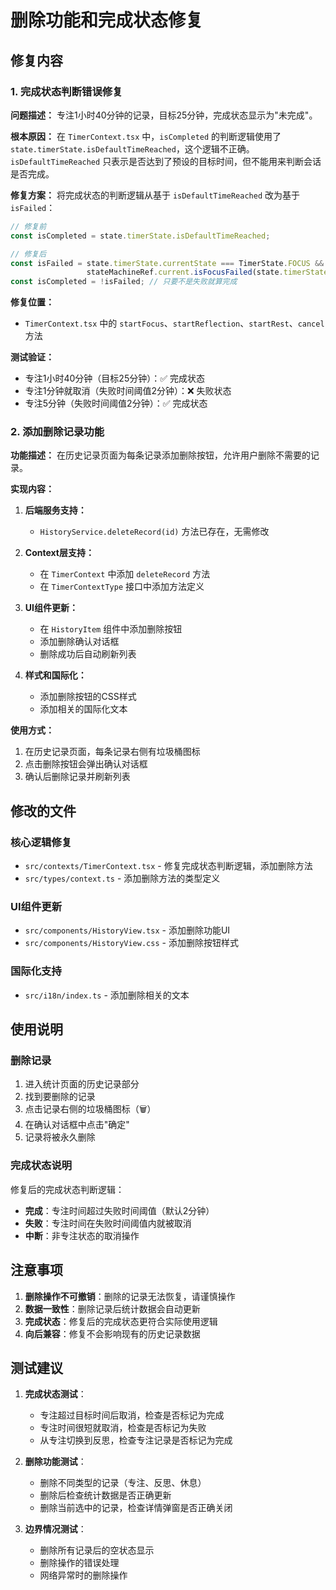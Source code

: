 # 删除功能和完成状态修复

## 修复内容

### 1. 完成状态判断错误修复

**问题描述：**
专注1小时40分钟的记录，目标25分钟，完成状态显示为"未完成"。

**根本原因：**
在 `TimerContext.tsx` 中，`isCompleted` 的判断逻辑使用了 `state.timerState.isDefaultTimeReached`，这个逻辑不正确。`isDefaultTimeReached` 只表示是否达到了预设的目标时间，但不能用来判断会话是否完成。

**修复方案：**
将完成状态的判断逻辑从基于 `isDefaultTimeReached` 改为基于 `isFailed`：
```typescript
// 修复前
const isCompleted = state.timerState.isDefaultTimeReached;

// 修复后  
const isFailed = state.timerState.currentState === TimerState.FOCUS && 
                 stateMachineRef.current.isFocusFailed(state.timerState, state.config);
const isCompleted = !isFailed; // 只要不是失败就算完成
```

**修复位置：**
- `TimerContext.tsx` 中的 `startFocus`、`startReflection`、`startRest`、`cancel` 方法

**测试验证：**
- 专注1小时40分钟（目标25分钟）：✅ 完成状态
- 专注1分钟就取消（失败时间阈值2分钟）：❌ 失败状态  
- 专注5分钟（失败时间阈值2分钟）：✅ 完成状态

### 2. 添加删除记录功能

**功能描述：**
在历史记录页面为每条记录添加删除按钮，允许用户删除不需要的记录。

**实现内容：**

1. **后端服务支持：**
   - `HistoryService.deleteRecord(id)` 方法已存在，无需修改

2. **Context层支持：**
   - 在 `TimerContext` 中添加 `deleteRecord` 方法
   - 在 `TimerContextType` 接口中添加方法定义

3. **UI组件更新：**
   - 在 `HistoryItem` 组件中添加删除按钮
   - 添加删除确认对话框
   - 删除成功后自动刷新列表

4. **样式和国际化：**
   - 添加删除按钮的CSS样式
   - 添加相关的国际化文本

**使用方式：**
1. 在历史记录页面，每条记录右侧有垃圾桶图标
2. 点击删除按钮会弹出确认对话框
3. 确认后删除记录并刷新列表

## 修改的文件

### 核心逻辑修复
- `src/contexts/TimerContext.tsx` - 修复完成状态判断逻辑，添加删除方法
- `src/types/context.ts` - 添加删除方法的类型定义

### UI组件更新  
- `src/components/HistoryView.tsx` - 添加删除功能UI
- `src/components/HistoryView.css` - 添加删除按钮样式

### 国际化支持
- `src/i18n/index.ts` - 添加删除相关的文本

## 使用说明

### 删除记录
1. 进入统计页面的历史记录部分
2. 找到要删除的记录
3. 点击记录右侧的垃圾桶图标（🗑️）
4. 在确认对话框中点击"确定"
5. 记录将被永久删除

### 完成状态说明
修复后的完成状态判断逻辑：
- **完成**：专注时间超过失败时间阈值（默认2分钟）
- **失败**：专注时间在失败时间阈值内就被取消
- **中断**：非专注状态的取消操作

## 注意事项

1. **删除操作不可撤销**：删除的记录无法恢复，请谨慎操作
2. **数据一致性**：删除记录后统计数据会自动更新
3. **完成状态**：修复后的完成状态更符合实际使用逻辑
4. **向后兼容**：修复不会影响现有的历史记录数据

## 测试建议

1. **完成状态测试**：
   - 专注超过目标时间后取消，检查是否标记为完成
   - 专注时间很短就取消，检查是否标记为失败
   - 从专注切换到反思，检查专注记录是否标记为完成

2. **删除功能测试**：
   - 删除不同类型的记录（专注、反思、休息）
   - 删除后检查统计数据是否正确更新
   - 删除当前选中的记录，检查详情弹窗是否正确关闭

3. **边界情况测试**：
   - 删除所有记录后的空状态显示
   - 删除操作的错误处理
   - 网络异常时的删除操作